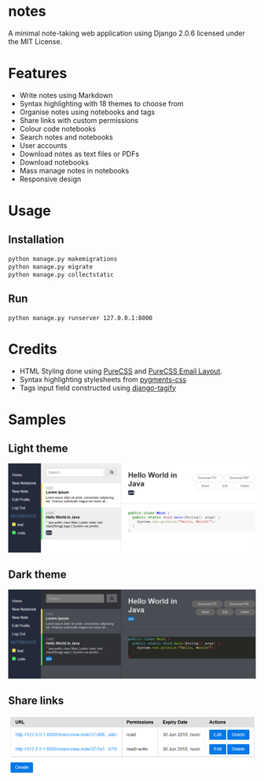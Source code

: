 notes
========

A minimal note-taking web application using Django 2.0.6 licensed under the MIT License.

# Features
* Write notes using Markdown
* Syntax highlighting with 18 themes to choose from
* Organise notes using notebooks and tags
* Share links with custom permissions
* Colour code notebooks
* Search notes and notebooks
* User accounts
* Download notes as text files or PDFs
* Download notebooks
* Mass manage notes in notebooks
* Responsive design

# Usage
## Installation
```
python manage.py makemigrations
python manage.py migrate
python manage.py collectstatic
```

## Run
```
python manage.py runserver 127.0.0.1:8000
```

# Credits
* HTML Styling done using [PureCSS](https://purecss.io/) and [PureCSS Email Layout](https://purecss.io/layouts/email/).
* Syntax highlighting stylesheets from [pygments-css](https://github.com/richleland/pygments-css)
* Tags input field constructed using [django-tagify](https://github.com/PureCS/django-tagify)

# Samples
## Light theme
![Light theme](light-theme-sample.png)

## Dark theme
![Dark theme](dark-theme-sample.png)

## Share links
![Share links](share-links-sample.png)
